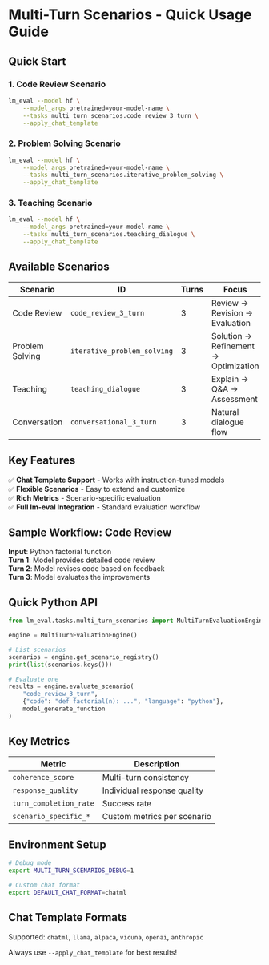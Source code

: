 # Multi-Turn Scenarios - Quick Usage Guide

## Quick Start

### 1. Code Review Scenario
```bash
lm_eval --model hf \
    --model_args pretrained=your-model-name \
    --tasks multi_turn_scenarios.code_review_3_turn \
    --apply_chat_template
```

### 2. Problem Solving Scenario  
```bash
lm_eval --model hf \
    --model_args pretrained=your-model-name \
    --tasks multi_turn_scenarios.iterative_problem_solving \
    --apply_chat_template
```

### 3. Teaching Scenario
```bash
lm_eval --model hf \
    --model_args pretrained=your-model-name \
    --tasks multi_turn_scenarios.teaching_dialogue \
    --apply_chat_template
```

## Available Scenarios

| Scenario | ID | Turns | Focus |
|----------|----|----|--------|
| Code Review | `code_review_3_turn` | 3 | Review → Revision → Evaluation |
| Problem Solving | `iterative_problem_solving` | 3 | Solution → Refinement → Optimization |
| Teaching | `teaching_dialogue` | 3 | Explain → Q&A → Assessment |
| Conversation | `conversational_3_turn` | 3 | Natural dialogue flow |

## Key Features

✅ **Chat Template Support** - Works with instruction-tuned models  
✅ **Flexible Scenarios** - Easy to extend and customize  
✅ **Rich Metrics** - Scenario-specific evaluation  
✅ **Full lm-eval Integration** - Standard evaluation workflow  

## Sample Workflow: Code Review

**Input**: Python factorial function  
**Turn 1**: Model provides detailed code review  
**Turn 2**: Model revises code based on feedback  
**Turn 3**: Model evaluates the improvements  

## Quick Python API

```python
from lm_eval.tasks.multi_turn_scenarios import MultiTurnEvaluationEngine

engine = MultiTurnEvaluationEngine()

# List scenarios
scenarios = engine.get_scenario_registry()
print(list(scenarios.keys()))

# Evaluate one
results = engine.evaluate_scenario(
    "code_review_3_turn",
    {"code": "def factorial(n): ...", "language": "python"},
    model_generate_function
)
```

## Key Metrics

| Metric | Description |
|--------|-------------|
| `coherence_score` | Multi-turn consistency |
| `response_quality` | Individual response quality |
| `turn_completion_rate` | Success rate |
| `scenario_specific_*` | Custom metrics per scenario |

## Environment Setup

```bash
# Debug mode
export MULTI_TURN_SCENARIOS_DEBUG=1

# Custom chat format  
export DEFAULT_CHAT_FORMAT=chatml
```

## Chat Template Formats

Supported: `chatml`, `llama`, `alpaca`, `vicuna`, `openai`, `anthropic`

Always use `--apply_chat_template` for best results!
